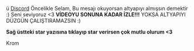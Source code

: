 
ü
[Discord](https://discord.com/invite/SANuqz8vNq)
Öncelikle Selam,
Bu mesajı okuyorsan altyapıyı almışsın demektir :)
Seni seviyoruz <3
**VİDEOYU SONUNA KADAR İZLE!!!**
YOKSA ALTYAPIYI DÜZGÜN ÇALIŞTIRAMAZSIN :)

**Sağ üstteki star yazısına tıklayıp star verirsen çok mutlu olurum <3**

Krom
